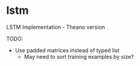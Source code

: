 lstm
====

LSTM Implementation - Theano version

TODO:
- Use padded matrices instead of typed list
    - May need to sort training examples by size?
